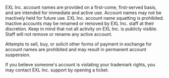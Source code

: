 EXL Inc. account names are provided on a first-come, first-served basis, and are intended for immediate and active use. Account names may not be inactively held for future use. EXL Inc. account name squatting is prohibited. Inactive accounts may be renamed or removed by EXL Inc. staff at their discretion. Keep in mind that not all activity on EXL Inc. is publicly visible. Staff will not remove or rename any active account.

Attempts to sell, buy, or solicit other forms of payment in exchange for account names are prohibited and may result in permanent account suspension.

If you believe someone's account is violating your trademark rights, you may contact EXL Inc. support by opening a ticket.
